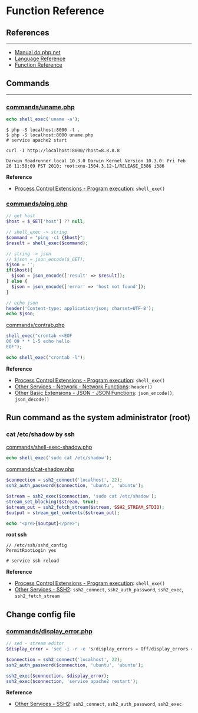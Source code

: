 # Function Reference

## References
---
- [Manual do php.net](http://php.net/manual/en/)
- [Language Reference](http://php.net/manual/en/langref.php)
- [Function Reference](http://php.net/manual/en/funcref.php)

## Commands
---

### [commands/uname.php](commands/uname.php)
```php
echo shell_exec('uname -a'); 
```

```
$ php -S localhost:8000 -t .
$ php -S localhost:8000 uname.php
# service apache2 start
```

```
curl -I http://localhost:8000/?host=8.8.8.8
```

```
Darwin Roadrunner.local 10.3.0 Darwin Kernel Version 10.3.0: Fri Feb 26 11:58:09 PST 2010; root:xnu-1504.3.12~1/RELEASE_I386 i386
```

**Reference**
- [Process Control Extensions - Program execution](http://php.net/manual/en/book.exec.php): `shell_exe()`

### [commands/ping.php](commands/ping.php)
```php
// get host
$host = $_GET['host'] ?? null;

// shell_exec -> string
$command = "ping -c1 {$host}";
$result = shell_exec($command);

// string -> json
// $json = json_encode($_GET);
$json = '';
if($host){
  $json = json_encode(['result' => $result]);
} else {
  $json = json_encode(['error' => 'host not found']);
}

// echo json
header('Content-type: application/json; charset=UTF-8');
echo $json;
```

[commands/contrab.php](commands/contrab.php)
```php
shell_exec("crontab <<EOF
00 09 * * 1-5 echo hello
EOF");

echo shell_exec("crontab -l");
```

**Reference**
- [Process Control Extensions - Program execution](http://php.net/manual/en/book.exec.php): `shell_exe()`
- [Other Services - Network - Network Functions](http://php.net/manual/en/ref.network.php): `header()`
- [Other Basic Extensions - JSON - JSON Functions](http://php.net/manual/en/ref.json.php): `json_encode()`, `json_decode()`

## Run command as the system administrator (root)

### cat /etc/shadow by ssh
[commands/shell-exec-shadow.php](commands/shell-exec-shadow.php)
```php
echo shell_exec('sudo cat /etc/shadow');
```


[commands/cat-shadow.php](commands/cat-shadow.php)
```php
$connection = ssh2_connect('localhost', 22);
ssh2_auth_password($connection, 'ubuntu', 'ubuntu');

$stream = ssh2_exec($connection, 'sudo cat /etc/shadow');
stream_set_blocking($stream, true);
$stream_out = ssh2_fetch_stream($stream, SSH2_STREAM_STDIO);
$output = stream_get_contents($stream_out);

echo "<pre>{$output}</pre>";
```

**root ssh**
```
// /etc/ssh/sshd_config
PermitRootLogin yes
```

```
# service ssh reload
````

**Reference**
- [Process Control Extensions - Program execution](http://php.net/manual/en/book.exec.php): `shell_exe()`
- [Other Services - SSH2](http://php.net/manual/en/ref.ssh2.php): `ssh2_connect`, `ssh2_auth_password`, `ssh2_exec`, `ssh2_fetch_stream`

## Change config file

### [commands/display_error.php](commands/display_error.php)
```php
// sed - stream editor
$display_error = 'sed -i -r -e 's/display_errors = Off/display_errors = On/g' /etc/php/7.1/apache2/php.ini'

$connection = ssh2_connect('localhost', 22);
ssh2_auth_password($connection, 'ubuntu', 'ubuntu');

ssh2_exec($connection, $display_error);
ssh2_exec($connection, 'service apache2 restart');
```

**Reference**
- [Other Services - SSH2](http://php.net/manual/en/ref.ssh2.php): `ssh2_connect`, `ssh2_auth_password`, `ssh2_exec`

<!-- sed -i -r -e 's/short_open_tag = On/short_open_tag = Off/g' /etc/php5/fpm/php.ini
sed -i -r -e 's/error_reporting = E_ALL & ~E_DEPRECATED/error_reporting = E_ALL | E_STRICT/g' /etc/php5/fpm/php.ini -->

<!-- 
TODO

## PDO

## Files
---
[smb.php](smb.php)
reader/writer

cut, awk, file_get_content, file_put_content 
-->